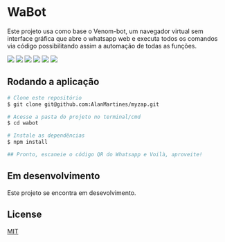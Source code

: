 # WaBot
 Este projeto usa como base o Venom-bot, um navegador virtual sem interface gráfica que abre o whatsapp web e executa todos os comandos via código possibilitando assim a automação de todas as funções.

![](https://img.shields.io/github/stars/pandao/editor.md.svg) 
![](https://img.shields.io/github/forks/pandao/editor.md.svg) 
![](https://img.shields.io/github/tag/pandao/editor.md.svg) 
![](https://img.shields.io/github/release/pandao/editor.md.svg) 
![](https://img.shields.io/github/issues/pandao/editor.md.svg) 
![](https://img.shields.io/bower/v/editor.md.svg)

## Rodando a aplicação

```bash
# Clone este repositório
$ git clone git@github.com:AlanMartines/myzap.git

# Acesse a pasta do projeto no terminal/cmd
$ cd wabot

# Instale as dependências
$ npm install

## Pronto, escaneie o código QR do Whatsapp e Voilà, aproveite!
```
## Em desenvolvimento

Este projeto se encontra em desevolvimento.

## License
[MIT](https://choosealicense.com/licenses/mit/)